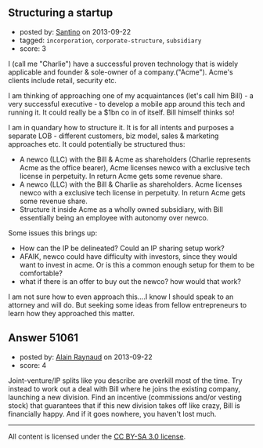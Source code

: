 ## Structuring a startup

- posted by: [Santino](https://stackexchange.com/users/-1/27983-santino) on 2013-09-22
- tagged: `incorporation`, `corporate-structure`, `subsidiary`
- score: 3

<p>I (call me "Charlie") have a successful proven technology that is widely applicable and founder &amp; sole-owner of a company.("Acme"). Acme's clients include retail, security etc.</p>

<p>I am thinking of approaching one of my acquaintances (let's call him Bill) - a very successful executive - to develop a mobile app around this tech and running it. It could really be a $1bn co in of itself. Bill himself thinks so!</p>

<p>I am in quandary how to structure it. It is for all intents and purposes a separate LOB - different customers, biz model, sales &amp; marketing approaches etc.
It could potentially be structured thus:</p>

<ul>
<li>A newco (LLC) with the Bill &amp; Acme as shareholders (Charlie
represents Acme as the office bearer), Acme licenses newco with a
exclusive tech license in perpetuity. In return Acme gets some
revenue share.</li>
<li>A newco (LLC) with the Bill &amp; Charlie as shareholders. Acme licenses
newco with a exclusive tech license in perpetuity. In return Acme
gets some revenue share.</li>
<li>Structure it inside Acme as a wholly owned subsidiary, with Bill
essentially being an employee with autonomy over newco.</li>
</ul>

<p>Some issues this brings up:</p>

<ul>
<li>How can the IP be delineated? Could an IP sharing setup work?  </li>
<li>AFAIK, newco could have difficulty with investors, since they would want to 
invest in acme. Or is this a common enough setup for them to be<br>
comfortable?</li>
<li>what if there is an offer to buy out the newco? how would that work?</li>
</ul>

<p>I am not sure how to even approach this....I know I should speak to an attorney and will do. But seeking some ideas from fellow entrepreneurs to learn how they approached this matter.</p>



## Answer 51061

- posted by: [Alain Raynaud](https://stackexchange.com/users/-1/502-alain-raynaud) on 2013-09-22
- score: 4

<p>Joint-venture/IP splits like you describe are overkill most of the time. Try instead to work out a deal with Bill where he joins the existing company, launching a new division. Find an incentive (commissions and/or vesting stock) that guarantees that if this new division takes off like crazy, Bill is financially happy. And if it goes nowhere, you haven't lost much.</p>




---

All content is licensed under the [CC BY-SA 3.0 license](https://creativecommons.org/licenses/by-sa/3.0/).

